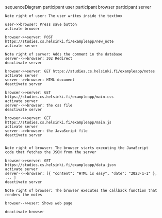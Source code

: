 sequenceDiagram
    participant user
    participant browser
    participant server

    Note right of user: The user writes inside the textbox

    user->>browser: Press save button
    activate browser

    browser->>server: POST https://studies.cs.helsinki.fi/exampleapp/new_note
    activate server

    Note right of server: Adds the comment in the database
    server-->>browser: 302 Redirect 
    deactivate server
    
    browser->>server: GET https://studies.cs.helsinki.fi/exampleapp/notes
    activate server
    server-->>browser: HTML document
    deactivate server

    browser->>server: GET https://studies.cs.helsinki.fi/exampleapp/main.css
    activate server
    server-->>browser: the css file
    deactivate server

    browser->>server: GET https://studies.cs.helsinki.fi/exampleapp/main.js
    activate server
    server-->>browser: the JavaScript file
    deactivate server
    

    Note right of browser: The browser starts executing the JavaScript code that fetches the JSON from the server

    browser->>server: GET https://studies.cs.helsinki.fi/exampleapp/data.json
    activate server
    server-->>browser: [{ "content": "HTML is easy", "date": "2023-1-1" }, ... ]
    deactivate server

    Note right of browser: The browser executes the callback function that renders the notes

    browser-->>user: Shows web page

    deactivate browser